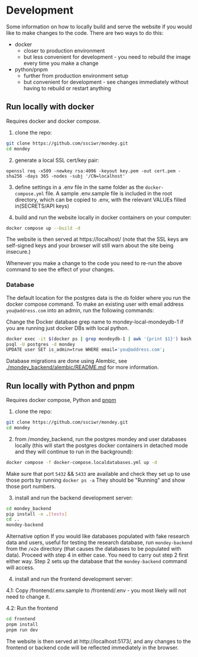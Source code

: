 # Development

Some information on how to locally build and serve the website if you would like to make changes to the code.
There are two ways to do this:

- docker
  - closer to production environment
  - but less convenient for development - you need to rebuild the image every time you make a change
- python/pnpm
  - further from production environment setup
  - but convenient for development - see changes immediately without having to rebuild or restart anything

## Run locally with docker

Requires docker and docker compose.

1. clone the repo:

```sh
git clone https://github.com/ssciwr/mondey.git
cd mondey
```

2. generate a local SSL cert/key pair:

```
openssl req -x509 -newkey rsa:4096 -keyout key.pem -out cert.pem -sha256 -days 365 -nodes -subj '/CN=localhost'
```

3. define settings in a .env file in the same folder as the `docker-compose.yml` file. A sample .env.sample file is included in the root directory, which can be copied to .env, with the relevant VALUEs filled in(SECRETS/API keys)

3. build and run the website locally in docker containers on your computer:

```sh
docker compose up --build -d
```

The website is then served at https://localhost/
(note that the SSL keys are self-signed keys and your browser will still warn about the site being insecure.)

Whenever you make a change to the code you need to re-run the above command to see the effect of your changes.

### Database

The default location for the postgres data is the `db` folder where you run the docker compose command.
To make an existing user with email address `you@address.com` into an admin, run the following commands:

Change the Docker database grep name to mondey-local-mondeydb-1 if you are running just docker DBs with local python.

```sh
docker exec -it $(docker ps | grep mondeydb-1 | awk '{print $1}') bash
psql -U postgres -d mondey
UPDATE user SET is_admin=true WHERE email='you@address.com';
```

Database migrations are done using Alembic, see [./mondey_backend/alembic/README.md](./mondey_backend/alembic/README.md) for more information.

## Run locally with Python and pnpm

Requires docker compose, Python and [pnpm](https://pnpm.io/installation#using-a-standalone-script)

1. clone the repo:

```sh
git clone https://github.com/ssciwr/mondey.git
cd mondey
```

2. from /mondey_backend, run the postgres mondey and user databases locally (this will start the postgres docker containers in detached mode and they will continue to run in the background):

```sh
docker compose -f docker-compose.localdatabases.yml up -d
```

Make sure that port `5432` && `5433` are available and check they set up to use those ports by running `docker ps -a`
They should be "Running" and show those port numbers.

3. install and run the backend development server:

```sh
cd mondey_backend
pip install -e .[tests]
cd ..
mondey-backend
```

Alternative option If you would like databases populated with fake research data and users, useful for testing the research database,
 run `mondey-backend` from the `/e2e` directory (that causes the databases to be populated with data). Proceed with step 4 in either case.
You need to carry out step 2 first either way. Step 2 sets up the database that the `mondey-backend` command will access.

4. install and run the frontend development server:

4.1: Copy /frontend/.env.sample to /frontend/.env - you most likely will not need to change it.

4.2: Run the frontend
```sh
cd frontend
pnpm install
pnpm run dev
```

The website is then served at http://localhost:5173/, and any changes to the frontend or backend code
will be reflected immediately in the browser.
